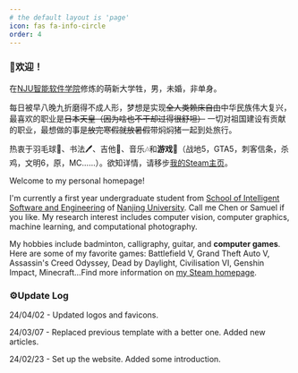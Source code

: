 ```yaml
---
# the default layout is 'page'
icon: fas fa-info-circle
order: 4
---
```


### 🥳欢迎！

在[NJU](https://www.nju.edu.cn/)[智能软件学院](https://ise.nju.edu.cn/)修炼的萌新大学牲，男，未婚，非单身。

每日被早八晚九折磨得不成人形，梦想是实现~~全人类赖床自由~~中华民族伟大复兴，最喜欢的职业是~~日本天皇（因为啥也不干却过得很舒坦）~~ 一切对祖国建设有贡献的职业，最想做的事是~~放完寒假就放暑假~~带焖焖猪一起到处旅行。

热衷于羽毛球🏸、书法🖊️、吉他🎸、音乐🎶和**游戏**🤩（战地5，GTA5，刺客信条，杀鸡，文明6，原，MC……）。欲知详情，请移步[我的Steam主页](https://steamcommunity.com/profiles/76561198819058885/)。

Welcome to my personal homepage!

I'm currently a first year undergraduate student from [School of Intelligent Software and Engineering](https://ise.nju.edu.cn/) of [Nanjing University](https://www.nju.edu.cn/). Call me Chen or Samuel if you like. My research interest includes computer vision, computer graphics, machine learning, and computational photography.

My hobbies include badminton, calligraphy, guitar, and **computer games**. Here are some of my favorite games: Battlefield V, Grand Theft Auto V, Assassin's Creed Odyssey, Dead by Daylight, Civilisation VI, Genshin Impact, Minecraft...Find more information on [my Steam homepage](https://steamcommunity.com/profiles/76561198819058885/).

### ⚙️Update Log

24/04/02 - Updated logos and favicons.

24/03/07 - Replaced previous template with a better one. Added new articles.

24/02/23 - Set up the website. Added some introduction.
